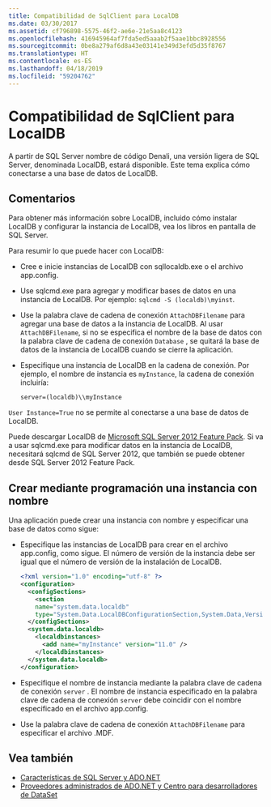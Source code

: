 ```yaml
---
title: Compatibilidad de SqlClient para LocalDB
ms.date: 03/30/2017
ms.assetid: cf796898-5575-46f2-ae6e-21e5aa8c4123
ms.openlocfilehash: 416945964af7fda5ed5aaab2f5aae1bbc8928556
ms.sourcegitcommit: 0be8a279af6d8a43e03141e349d3efd5d35f8767
ms.translationtype: HT
ms.contentlocale: es-ES
ms.lasthandoff: 04/18/2019
ms.locfileid: "59204762"
---
```

# <a name="sqlclient-support-for-localdb"></a>Compatibilidad de SqlClient para LocalDB
A partir de SQL Server nombre de código Denali, una versión ligera de SQL Server, denominada LocalDB, estará disponible. Este tema explica cómo conectarse a una base de datos de LocalDB.  
  
## <a name="remarks"></a>Comentarios  
 Para obtener más información sobre LocalDB, incluido cómo instalar LocalDB y configurar la instancia de LocalDB, vea los libros en pantalla de SQL Server.  
  
 Para resumir lo que puede hacer con LocalDB:  
  
-   Cree e inicie instancias de LocalDB con sqllocaldb.exe o el archivo app.config.  
  
-   Use sqlcmd.exe para agregar y modificar bases de datos en una instancia de LocalDB. Por ejemplo: `sqlcmd -S (localdb)\myinst`.  
  
-   Use la palabra clave de cadena de conexión `AttachDBFilename` para agregar una base de datos a la instancia de LocalDB. Al usar `AttachDBFilename`, si no se especifica el nombre de la base de datos con la palabra clave de cadena de conexión `Database` , se quitará la base de datos de la instancia de LocalDB cuando se cierre la aplicación.  
  
-   Especifique una instancia de LocalDB en la cadena de conexión. Por ejemplo, el nombre de instancia es `myInstance`, la cadena de conexión incluiría:  
  
    ```  
    server=(localdb)\\myInstance  
    ```  
  
 `User Instance=True` no se permite al conectarse a una base de datos de LocalDB.  
  
 Puede descargar LocalDB de [Microsoft SQL Server 2012 Feature Pack](https://www.microsoft.com/download/en/details.aspx?id=29065). Si va a usar sqlcmd.exe para modificar datos en la instancia de LocalDB, necesitará sqlcmd de SQL Server 2012, que también se puede obtener desde SQL Server 2012 Feature Pack.  
  
## <a name="programmatically-create-a-named-instance"></a>Crear mediante programación una instancia con nombre  
 Una aplicación puede crear una instancia con nombre y especificar una base de datos como sigue:  
  
-   Especifique las instancias de LocalDB para crear en el archivo app.config, como sigue.  El número de versión de la instancia debe ser igual que el número de versión de la instalación de LocalDB.  
  
    ```xml  
    <?xml version="1.0" encoding="utf-8" ?>  
    <configuration>  
      <configSections>  
        <section  
        name="system.data.localdb"  
        type="System.Data.LocalDBConfigurationSection,System.Data,Version=4.0.0.0,Culture=neutral,PublicKeyToken=b77a5c561934e089"/>  
      </configSections>  
      <system.data.localdb>  
        <localdbinstances>  
          <add name="myInstance" version="11.0" />  
        </localdbinstances>  
      </system.data.localdb>  
    </configuration>  
    ```  
  
-   Especifique el nombre de instancia mediante la palabra clave de cadena de conexión `server` .  El nombre de instancia especificado en la palabra clave de cadena de conexión `server` debe coincidir con el nombre especificado en el archivo app.config.  
  
-   Use la palabra clave de cadena de conexión `AttachDBFilename` para especificar el archivo .MDF.  
  
## <a name="see-also"></a>Vea también

- [Características de SQL Server y ADO.NET](../../../../../docs/framework/data/adonet/sql/sql-server-features-and-adonet.md)
- [Proveedores administrados de ADO.NET y Centro para desarrolladores de DataSet](https://go.microsoft.com/fwlink/?LinkId=217917)
